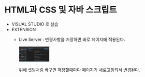 # HTML과 CSS 및 자바 스크립트

- VISUAL STUDIO 로 실습
- EXTENSION
  - Live Server : 변경사항을 저장하면 바로 페이지에 적용된다.
  
    <img src="./images/liveserver.png" width="100px" height="50px" title="Github_Logo"/>

    위에 셋팅처럼 바꾸면 저장할때마다 페이지가 새로고침되서 변경된다.
